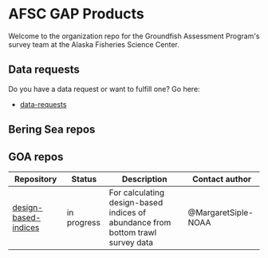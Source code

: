 # AFSC GAP Products
Welcome to the organization repo for the Groundfish Assessment Program's survey team at the Alaska Fisheries Science Center. 

## Data requests
Do you have a data request or want to fulfill one? Go here:

* [data-requests](https://github.com/afsc-gap-products/data-requests)

## Bering Sea repos

## GOA repos
| Repository        | Status           | Description | Contact author  |
| ------------- |-------------| -----|-----|
| [design-based-indices](https://github.com/afsc-gap-products/design-based-indices)      | in progress | For calculating design-based indices of abundance from bottom trawl survey data   | @MargaretSiple-NOAA |
